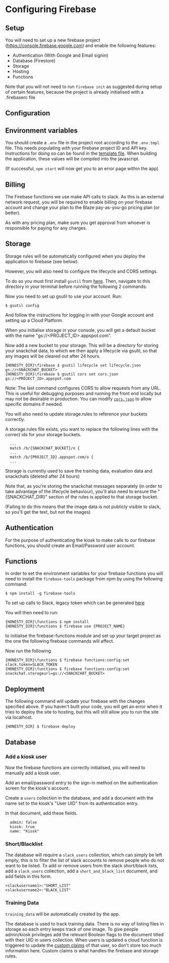 # Configuring Firebase

## Setup

You will need to set up a new firebase project (https://console.firebase.google.com) and enable the following features:

- Authentication (With Google and Email signin)
- Database (Firestore)
- Storage
- Hosting
- Functions

Note that you will not need to run `firebase init` as suggested during setup of certain features, because the project is already initialised with a .firebaserc file

## Configuration

## Environment variables

You should create a `.env` file in the project root according to the `.env.tmpl` file. This needs populating with your firebase project ID and API key. Instructions for doing so can be found in the [template file](../.env.tmpl). When building the application, these values will be compiled into the javascript.

(If successful, `npm start` will now get you to an error page within the app)

## Billing

The Firebase functions we use make API calls to slack. As this is an external network request, you will be required to enable billing on your firebase account and change your plan to the Blaze pay-as-you-go pricing plan (or better).

As with any pricing plan, make sure you get approval from whoever is responsible for paying for any charges.

## Storage

Storage rules will be automatically configured when you deploy the application to firebase (see below).

However, you will also need to configure the lifecycle and CORS settings.

To do so you must first install `gsutil` from [here](https://cloud.google.com/storage/docs/gsutil_install). Then, navigate to this directory in your terminal before running the following 2 commands:

Now you need to set up gsutil to use your account. Run: 
```
$ gsutil config
```

And follow the instructions for logging in with your Google account and setting up a Cloud Platform.

When you initialise storage in your console, you will get a default bucket with the name "gs://<PROJECT_ID>.appspot.com".

Now add a new bucket to your storage. This will be a directory for storing your snackchat data, to which we then apply a lifecycle via gsutil, so that any images will be cleared out after 24 hours.

```shell
{HONESTY_DIR}\firebase $ gsutil lifecycle set lifecycle.json gs://<SNACKCHAT_BUCKET>
{HONESTY_DIR}\firebase $ gsutil cors set cors.json gs://<PROJECT_ID>.appspot.com
```

Note: The last command configures CORS to allow requests from any URL. This is useful for debugging purposes and running the front end locally but may not be desirable in production. You can modify [`cors.json`](cors.json) to allow specific domains if needed.

You will also need to update storage.rules to reference your buckets correctly.

A storage.rules file exists, you want to replace the following lines with the correct ids for your storage buckets.
```
  ...
  match /b/{SNACKCHAT_BUCKET}/o {
  ...
  match /b/{PROJECT_ID}.appspot.com/o {
  ...
```

Storage is currently used to save the training data, evaluation data and snackchats (deleted after 24 hours)

Note that, as you're storing the snackchat messages separately (in order to take advantage of the lifecycle behaviour), you'll also need to ensure the "{SNACKCHAT_DIR}" section of the rules is applied to that storage bucket.

(Failing to do this means that the image data is not publicly visible to slack, so you'll get the text, but not the images)

## Authentication

For the purpose of authenticating the kiosk to make calls to our firebase functions, you should create an Email/Password user account.

## Functions

In order to set the environment variables for your firebase functions you will need to install the `firebase-tools` package from npm by using the following command:

```shell
$ npm install -g firebase-tools
```

To set up calls to Slack, legacy token which can be generated [here](https://api.slack.com/custom-integrations/legacy-tokens#legacy-info)

You will then need to run:
```
{HONESTY_DIR}\functions $ npm install
{HONESTY_DIR}\functions $ firebase use {PROJECT_NAME}
```
to initialise the firebase-functions module and set up your target project as the one the following firebase commands will affect.

Now run the following

```shell
{HONESTY_DIR}\functions $ firebase functions:config:set slack.token=SLACK_TOKEN
{HONESTY_DIR}\functions $ firebase functions:config:set snackchat.storageurl=gs://<SNACKCHAT_BUCKET>
```

## Deployment

The following command will update your firebase with the changes specified above. If you haven't built your code, you will get an error when it tries to deploy the site to hosting, but this will still allow you to run the site via localhost.
```
{HONESTY_DIR} $ firebase deploy
```

## Database

### Add a kiosk user

Now the firebase functions are correctly initialised, you will need to manually add a kiosk user.

Add an email/password entry to the sign-in method on the authentication screen for the kiosk's account.

Create a `users` collection in the database, and add a document with the name set to the kiosk's "User UID" from its authentication entry.

In that document, add these fields.

```
  admin: false
  kiosk: true
  name: "Kiosk"
```

### Short/Blacklist

The database will require a `slack_users` collection, which can simply be left empty, this is to filter the list of slack accounts to remove people who do not want to be listed. To add or remove users from the slack short/black lists, add a `slack_users` collection, add a `short_and_black_list` document, and add fields in this form.
```
<slackusername1>:"SHORT_LIST"
<slackusername2>:"BLACK_LIST"
```

### Training Data

`training_data` will be automatically created by the app.

The database is used to track training data. There is no way of listing files in storage so each entry keeps track of one image. To give people admin/kiosk privileges add the relevant Boolean flags to the document titled with their UID in users collection. When users is updated a cloud function is triggered to update the [custom claims](https://firebase.google.com/docs/auth/admin/create-custom-tokens) of that user, so don't store too much information here. Custom claims is what handles the firebase and storage rules.

